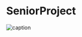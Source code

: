 # SeniorProject
![caption](https://drive.google.com/file/d/1LHpPZxaweRroXpRmszNt7dMeqMuNfxAq/view?resourcekey)
